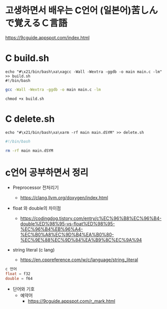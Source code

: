 # 고생하면서 배우는 C언어 (일본어)苦しんで覚えるＣ言語

https://9cguide.appspot.com/index.html



# C build.sh

```
echo "#\x21/bin/bash\xa\xagcc -Wall -Wextra -ggdb -o main main.c -lm" >> build.sh
#!/bin/bash
```

```bash
gcc -Wall -Wextra -ggdb -o main main.c -lm
```

```
chmod +x build.sh
```


# C delete.sh

```
echo "#\x21/bin/bash\xa\xarm -rf main main.dSYM" >> delete.sh
```

```bash
#!/bin/bash

rm -rf main main.dSYM
```

# c언어 공부하면서 정리 
- Preprocessor 전처리기  
  - https://clang.llvm.org/doxygen/index.html

- float 와 double의 차이점 
  - https://codingdog.tistory.com/entry/c%EC%96%B8%EC%96%B4-double%ED%98%95-vs-float%ED%98%95-%EC%96%B4%EB%96%A4-%EC%B0%A8%EC%9D%B4%EA%B0%80-%EC%9E%88%EC%9D%84%EA%B9%8C%EC%9A%94

- string literal (c lang)
  - https://en.cppreference.com/w/c/language/string_literal

```c
c 언어 
float = f32
double = f64
```


- 단어와 기호
  - 예약어
    - https://9cguide.appspot.com/r_mark.html
